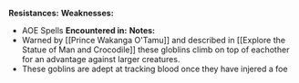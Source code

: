 **Resistances:**
**Weaknesses:** 
- AOE Spells
**Encountered in:**
**Notes:**
- Warned by [[Prince Wakanga O'Tamu]] and described in [[Explore the Statue of Man and Crocodile]] these globlins climb on top of eachother for an advantage against larger creatures. 
- These goblins are adept at tracking blood once they have injered a foe